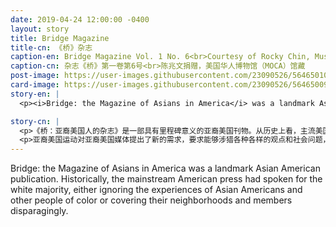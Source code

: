 ```yaml
---
date: 2019-04-24 12:00:00 -0400
layout: story
title: Bridge Magazine
title-cn: 《桥》杂志
caption-en: Bridge Magazine Vol. 1 No. 6<br>Courtesy of Rocky Chin, Museum of Chinese in America (MOCA) Collection
caption-cn: 杂志《桥》第一卷第6号<br>陈兆文捐赠，美国华人博物馆（MOCA）馆藏
post-image: https://user-images.githubusercontent.com/23090526/56465010-71c4b480-63c3-11e9-8d9c-c0645f127de4.jpg
card-image: https://user-images.githubusercontent.com/23090526/56465009-70938780-63c3-11e9-8894-22e83e1bc17c.jpg
story-en: |
  <p><i>Bridge: the Magazine of Asians in America</i> was a landmark Asian American publication. Historically, the mainstream American press had spoken for the white majority, either ignoring the experiences of Asian Americans and other people of color or covering their neighborhoods and members disparagingly. On the other hand, the ethnically Asian press were often propagandistic and touted the accomplishments of singular ethnic groups rather than drawing from unified experiences and issues across ethnic lines. <i>Bridge</i> was born from the Asian American Movement’s need for an alternative Asian American press that could speak to a diverse array of perspectives and social issues and mobilize its readers. Its name expressed its mission to not only bridge Asian America with white America, but to bridge experiences between Asian American groups. The Basement Workshop published its first issue of <i>Bridge</i> in 1971 and would continually evolve the publication’s initial focus towards China and overseas Chinese to its iconic blend of Asian American national political issues, criticism, art, poetry, and fiction. In 1979, <i>Bridge</i> ceased its affiliation with Basement Workshop and ultimately ended in 1985. <i>Bridge</i> would prove to be one of only three Asian American publications of the era with far-reaching readership, influence, and staying power.</p>

story-cn: |
  <p>《桥：亚裔美国人的杂志》是一部具有里程碑意义的亚裔美国刊物。从历史上看，主流美国媒体一直为作为大多数的白人发声，他们无视亚裔美国人和其他有色人种的经历，或者以轻蔑的论调报道他们的社区和成员。另一方面，亚裔各族新闻界经常宣传和吹捧单一民族的成就，而不是提取跨族界的共同经验和问题来报道。</p>
  <p>亚裔美国运动对亚裔美国媒体提出了新的需求，要求能够涉猎各种各样的观点和社会问题，并能够调动它的读者。在这样的要求下，《桥》杂志诞生了。它的名字表达了他的使命不仅是将亚裔美国人和美国白人联系起来，而且要在亚裔美国各群体之间分享经验。地下室工作坊于1971年出版了《桥》杂志第一期 ，并继续将该刊物的创办初衷延伸到中国和海外华人，发展它将亚裔美国人的国家政治问题、批评、艺术、诗歌和小说相混合的标志性特色。在1979年，《桥》杂志停止了与地下室工作坊的合作，最终于1985年停刊。《桥》被证明是那个年代仅有的三份具有广泛读者、影响力和持久力的亚裔美国出版物之一。</p>
---
```


Bridge: the Magazine of Asians in America was a landmark Asian American publication. Historically, the mainstream American press had spoken for the white majority, either ignoring the experiences of Asian Americans and other people of color or covering their neighborhoods and members disparagingly.
